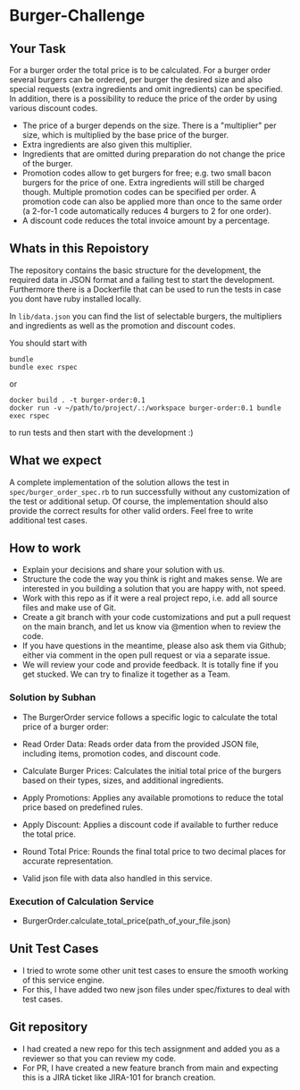 # Burger-Challenge

## Your Task

For a burger order the total price is to be calculated. For a burger order several burgers can be ordered, per burger the desired size and also special requests (extra ingredients and omit ingredients) can be specified. In addition, there is a possibility to reduce the price of the order by using various discount codes.

* The price of a burger depends on the size. There is a "multiplier" per size, which is multiplied by the base price of the burger.
* Extra ingredients are also given this multiplier.
* Ingredients that are omitted during preparation do not change the price of the burger.
* Promotion codes allow to get burgers for free; e.g. two small bacon burgers for the price of one. Extra ingredients will still be charged though. Multiple promotion codes can be specified per order. A promotion code can also be applied more than once to the same order (a 2-for-1 code automatically reduces 4 burgers to 2 for one order).
* A discount code reduces the total invoice amount by a percentage.

## Whats in this Repoistory

The repository contains the basic structure for the development, the required data in JSON format and a failing test to start the development. Furthermore there is a Dockerfile that can be used to run the tests in case you dont have ruby installed locally.

In `lib/data.json` you can find the list of selectable burgers, the multipliers and ingredients as well as the promotion and discount codes.

You should start with

```shell
bundle
bundle exec rspec
```
or
```shell
docker build . -t burger-order:0.1
docker run -v ~/path/to/project/.:/workspace burger-order:0.1 bundle exec rspec
```

to run tests and then start with the development :)

## What we expect

A complete implementation of the solution allows the test in `spec/burger_order_spec.rb` to run successfully without any customization of the test or additional setup. Of course, the implementation should also provide the correct results for other valid orders. Feel free to write additional test cases.

## How to work

* Explain your decisions and share your solution with us.
* Structure the code the way you think is right and makes sense. We are interested in you building a solution that you are happy with, not speed.
* Work with this repo as if it were a real project repo, i.e. add all source files and make use of Git.
* Create a git branch with your code customizations and put a pull request on the main branch, and let us know via @mention when to review the code.
* If you have questions in the meantime, please also ask them via Github; either via comment in the open pull request or via a separate issue.
* We will review your code and provide feedback. It is totally fine if you get stucked. We can try to finalize it together as a Team.


### Solution by Subhan


* The BurgerOrder service follows a specific logic to calculate the total price of a burger order:

* Read Order Data: Reads order data from the provided JSON file, including items, promotion codes, and discount code.

* Calculate Burger Prices: Calculates the initial total price of the burgers based on their types, sizes, and additional ingredients.

* Apply Promotions: Applies any available promotions to reduce the total price based on predefined rules.

* Apply Discount: Applies a discount code if available to further reduce the total price.

* Round Total Price: Rounds the final total price to two decimal places for accurate representation.

* Valid json file with data also handled in this service.



### Execution of Calculation Service

* BurgerOrder.calculate_total_price(path_of_your_file.json)



## Unit Test Cases

* I tried to wrote some other unit test cases to ensure the smooth working of this service engine.
* For this, I have added two new json files under spec/fixtures to deal with test cases.


## Git repository

* I had created a new repo for this tech assignment and added you as a reviewer so that you can review my code.
* For PR, I have created a new feature branch from main and expecting this is a JIRA ticket like JIRA-101 for branch creation.
